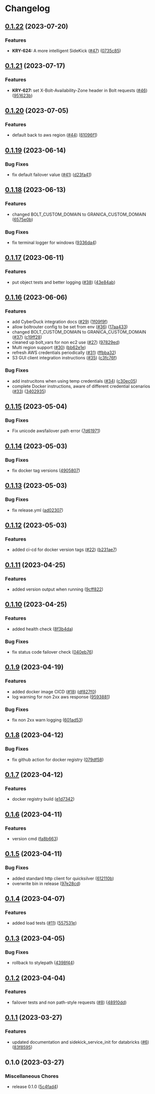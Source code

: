 # Changelog

## [0.1.22](https://github.com/project-n-oss/sidekick/compare/v0.1.21...v0.1.22) (2023-07-20)


### Features

* **KRY-624:** A more intelligent SideKick ([#47](https://github.com/project-n-oss/sidekick/issues/47)) ([0735c85](https://github.com/project-n-oss/sidekick/commit/0735c85e243d61abd7700e89cdaffef58ada9f72))

## [0.1.21](https://github.com/project-n-oss/sidekick/compare/v0.1.20...v0.1.21) (2023-07-17)


### Features

* **KRY-627:** set X-Bolt-Availability-Zone header in Bolt requests ([#46](https://github.com/project-n-oss/sidekick/issues/46)) ([951623b](https://github.com/project-n-oss/sidekick/commit/951623b7e0bb02cdee535ed897556629382de95c))

## [0.1.20](https://github.com/project-n-oss/sidekick/compare/v0.1.19...v0.1.20) (2023-07-05)


### Features

* default back to aws region ([#44](https://github.com/project-n-oss/sidekick/issues/44)) ([61096f1](https://github.com/project-n-oss/sidekick/commit/61096f121a821e5fd6ea9b77770f32aaf22af551))

## [0.1.19](https://github.com/project-n-oss/sidekick/compare/v0.1.18...v0.1.19) (2023-06-14)


### Bug Fixes

* fix default failover value ([#41](https://github.com/project-n-oss/sidekick/issues/41)) ([d23fa41](https://github.com/project-n-oss/sidekick/commit/d23fa4148c0c9a2cba34cf83b81bfe32aaa3bacc))

## [0.1.18](https://github.com/project-n-oss/sidekick/compare/v0.1.17...v0.1.18) (2023-06-13)


### Features

* changed BOLT_CUSTOM_DOMAIN to GRANICA_CUSTOM_DOMAIN ([6575e0b](https://github.com/project-n-oss/sidekick/commit/6575e0b22be9cafb3a9aee36529e22165b4cff50))


### Bug Fixes

* fix terminal logger for windows ([9336da4](https://github.com/project-n-oss/sidekick/commit/9336da40895efbee6befabc3e218a9b4182724e3))

## [0.1.17](https://github.com/project-n-oss/sidekick/compare/v0.1.16...v0.1.17) (2023-06-11)


### Features

* put object tests and better logging ([#38](https://github.com/project-n-oss/sidekick/issues/38)) ([43e84ab](https://github.com/project-n-oss/sidekick/commit/43e84ab091188c9b3fb7d3f4c8b77e22430edce8))

## [0.1.16](https://github.com/project-n-oss/sidekick/compare/v0.1.15...v0.1.16) (2023-06-06)


### Features

* add CyberDuck integration docs ([#29](https://github.com/project-n-oss/sidekick/issues/29)) ([1f09f9f](https://github.com/project-n-oss/sidekick/commit/1f09f9f31b4efda9005cc9e94d28caa1963a99f4))
* allow boltrouter config to be set from env ([#36](https://github.com/project-n-oss/sidekick/issues/36)) ([17aa433](https://github.com/project-n-oss/sidekick/commit/17aa433229efd7f367d7250fdb5018d1dd586132))
* changed BOLT_CUSTOM_DOMAIN to GRANICA_CUSTOM_DOMAIN ([#37](https://github.com/project-n-oss/sidekick/issues/37)) ([c19ff28](https://github.com/project-n-oss/sidekick/commit/c19ff28c674325238fd2e3bb5a7bbfa8782ae43b))
* cleaned up bolt_vars for non ec2 use ([#27](https://github.com/project-n-oss/sidekick/issues/27)) ([97829ed](https://github.com/project-n-oss/sidekick/commit/97829edce7fe041b3d3ab1f78c196c56338b2aba))
* Multi region support ([#30](https://github.com/project-n-oss/sidekick/issues/30)) ([bb62e1e](https://github.com/project-n-oss/sidekick/commit/bb62e1ecae7b95d93bd59fe532975b8fca12c876))
* refresh AWS credentials periodically ([#31](https://github.com/project-n-oss/sidekick/issues/31)) ([ffbba32](https://github.com/project-n-oss/sidekick/commit/ffbba32d3086404cede424acd76b757b68619495))
* S3 GUI client integration instructions ([#35](https://github.com/project-n-oss/sidekick/issues/35)) ([c3fc76f](https://github.com/project-n-oss/sidekick/commit/c3fc76f9535d9f443525d0670ad5369c10260957))


### Bug Fixes

* add instrucitons when using temp credentials ([#34](https://github.com/project-n-oss/sidekick/issues/34)) ([c30ec05](https://github.com/project-n-oss/sidekick/commit/c30ec05d369449235e5587266c32dad191cc400d))
* complete Docker instructions,  aware of different credential scenarios ([#33](https://github.com/project-n-oss/sidekick/issues/33)) ([3402935](https://github.com/project-n-oss/sidekick/commit/3402935dc83f9a218f9bb63676edcc42d3bf000f))

## [0.1.15](https://github.com/project-n-oss/sidekick/compare/v0.1.14...v0.1.15) (2023-05-04)


### Bug Fixes

* Fix unicode awsfailover path error ([7d61971](https://github.com/project-n-oss/sidekick/commit/7d6197102187793835ebcb535132177269e79e22))

## [0.1.14](https://github.com/project-n-oss/sidekick/compare/v0.1.13...v0.1.14) (2023-05-03)


### Bug Fixes

* fix docker tag versions ([4905807](https://github.com/project-n-oss/sidekick/commit/4905807c934105f48a41a5bf600153e8d723dc2c))

## [0.1.13](https://github.com/project-n-oss/sidekick/compare/v0.1.12...v0.1.13) (2023-05-03)


### Bug Fixes

* fix release.yml ([ad02307](https://github.com/project-n-oss/sidekick/commit/ad0230765ae4c0b0b4609329115a0cfd3bc5d8d1))

## [0.1.12](https://github.com/project-n-oss/sidekick/compare/v0.1.11...v0.1.12) (2023-05-03)


### Features

* added ci-cd for docker version tags ([#22](https://github.com/project-n-oss/sidekick/issues/22)) ([b231ae7](https://github.com/project-n-oss/sidekick/commit/b231ae78b9bc7ec88fb80347fb67f76fa475a8bc))

## [0.1.11](https://github.com/project-n-oss/sidekick/compare/v0.1.10...v0.1.11) (2023-04-25)


### Features

* added version output when running ([9cff822](https://github.com/project-n-oss/sidekick/commit/9cff822385d6ab8b44e639bd2bdf166b55cf06d1))

## [0.1.10](https://github.com/project-n-oss/sidekick/compare/v0.1.9...v0.1.10) (2023-04-25)


### Features

* added health check ([8f3b4da](https://github.com/project-n-oss/sidekick/commit/8f3b4da23d8a5fa9b081b0029354a5129edfd00a))


### Bug Fixes

* fix status code failover check ([040eb76](https://github.com/project-n-oss/sidekick/commit/040eb768f46fa2763fbee00571e74f123563e798))

## [0.1.9](https://github.com/project-n-oss/sidekick/compare/v0.1.8...v0.1.9) (2023-04-19)


### Features

* added docker image CICD ([#18](https://github.com/project-n-oss/sidekick/issues/18)) ([df827f0](https://github.com/project-n-oss/sidekick/commit/df827f0a5937695473208ee480d0541e204d6ea2))
* log warning for non 2xx aws response ([9593881](https://github.com/project-n-oss/sidekick/commit/95938819a760b083354c89fd1c75e55021a26f21))


### Bug Fixes

* fix non 2xx warn logging ([601ad53](https://github.com/project-n-oss/sidekick/commit/601ad532fa1e363925842d6bbf83844c28402065))

## [0.1.8](https://github.com/project-n-oss/sidekick/compare/v0.1.7...v0.1.8) (2023-04-12)


### Bug Fixes

* fix github action for docker registry ([079df58](https://github.com/project-n-oss/sidekick/commit/079df58b6f7af7e6b9ecfc176049d1c208e3d14b))

## [0.1.7](https://github.com/project-n-oss/sidekick/compare/v0.1.6...v0.1.7) (2023-04-12)


### Features

* docker registry build ([e1d7342](https://github.com/project-n-oss/sidekick/commit/e1d73420477f096e59d2d04e677bf14c6631215a))

## [0.1.6](https://github.com/project-n-oss/sidekick/compare/v0.1.5...v0.1.6) (2023-04-11)


### Features

* version cmd ([fa8b663](https://github.com/project-n-oss/sidekick/commit/fa8b6635746cd75ae129cab1604280f29ab5720e))

## [0.1.5](https://github.com/project-n-oss/sidekick/compare/v0.1.4...v0.1.5) (2023-04-11)


### Bug Fixes

* added standard http client for quicksilver ([612110b](https://github.com/project-n-oss/sidekick/commit/612110be01608f8a8e60dd73eee7536b4033160e))
* overwrite bin in release ([97e28cd](https://github.com/project-n-oss/sidekick/commit/97e28cdd22a8606fe1b0822bae72855f34232e37))

## [0.1.4](https://github.com/project-n-oss/sidekick/compare/v0.1.3...v0.1.4) (2023-04-07)


### Features

* added load tests ([#11](https://github.com/project-n-oss/sidekick/issues/11)) ([557531e](https://github.com/project-n-oss/sidekick/commit/557531e05214fc1c32782da41d8e3807d0e5a209))

## [0.1.3](https://github.com/project-n-oss/sidekick/compare/v0.1.2...v0.1.3) (2023-04-05)


### Bug Fixes

* rollback to stylepath ([4398f44](https://github.com/project-n-oss/sidekick/commit/4398f447ece0230f53a20f77d281b71a2838f579))

## [0.1.2](https://github.com/project-n-oss/sidekick/compare/v0.1.1...v0.1.2) (2023-04-04)


### Features

* failover tests and non path-style requests ([#8](https://github.com/project-n-oss/sidekick/issues/8)) ([48910dd](https://github.com/project-n-oss/sidekick/commit/48910dd06d29e0b9aa9ca1121516c2672e8afcf2))

## [0.1.1](https://github.com/project-n-oss/sidekick/compare/v0.1.0...v0.1.1) (2023-03-27)


### Features

* updated documentation and sidekick_service_init for databricks ([#6](https://github.com/project-n-oss/sidekick/issues/6)) ([83f8595](https://github.com/project-n-oss/sidekick/commit/83f8595aa633a9864c572c02380abee3345ea049))

## 0.1.0 (2023-03-27)


### Miscellaneous Chores

* release 0.1.0 ([5c4fad4](https://github.com/project-n-oss/sidekick/commit/5c4fad4f81fc62f48080c515dc84441026527540))
